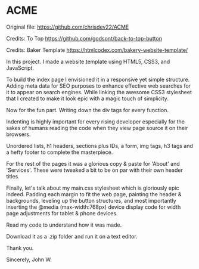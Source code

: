 # ACME
Original file: https://github.com/chrisdev22/ACME

Credits: To Top https://github.com/godsont/back-to-top-button

Credits: Baker Template https://htmlcodex.com/bakery-website-template/

In this project. I made a website template using HTML5, CSS3, and JavaScript. 

To build the index page I envisioned it in a responsive yet simple structure.
Adding meta data for SEO purposes to enhance effective web searches for
it to appear on search engines. While linking the awesome CSS3 stylesheet
that I created to make it look epic with a magic touch of simplicity.

Now for the fun part. Writing down the div tags for every function. 

Indenting is highly important for every rising developer especially for the
sakes of humans reading the code when they view page source it on their
browsers.

Unordered lists, h1 headers, sections plus IDs, a form, img tags, h3 tags and 
a hefty footer to complete the masterpiece.

For the rest of the pages it was a glorious copy & paste for 'About' and 'Services'.
These were tweaked a bit to be on par with their own header titles.

Finally, let's talk about my main.css stylesheet which is gloriously epic indeed.
Padding each margin to fit the web page, painting the header & backgrounds, leveling
up the button structures, and most importantly inserting the @media (max-width:768px)
device display code for width page adjustments for tablet & phone devices.

Read my code to understand how it was made. 

Download it as a .zip folder and run it on a text editor.

Thank you.

Sincerely,
John W.
